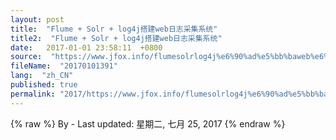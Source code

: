 ```yaml
---
layout: post
title:  "Flume + Solr + log4j搭建web日志采集系统"
title2:  "Flume + Solr + log4j搭建web日志采集系统"
date:   2017-01-01 23:58:11  +0800
source:  "https://www.jfox.info/flumesolrlog4j%e6%90%ad%e5%bb%baweb%e6%97%a5%e5%bf%97%e9%87%87%e9%9b%86%e7%b3%bb%e7%bb%9f.html"
fileName:  "20170101391"
lang:  "zh_CN"
published: true
permalink: "2017/https://www.jfox.info/flumesolrlog4j%e6%90%ad%e5%bb%baweb%e6%97%a5%e5%bf%97%e9%87%87%e9%9b%86%e7%b3%bb%e7%bb%9f.html"
---
```

{% raw %}
By  - Last updated: 星期二, 七月 25, 2017
{% endraw %}